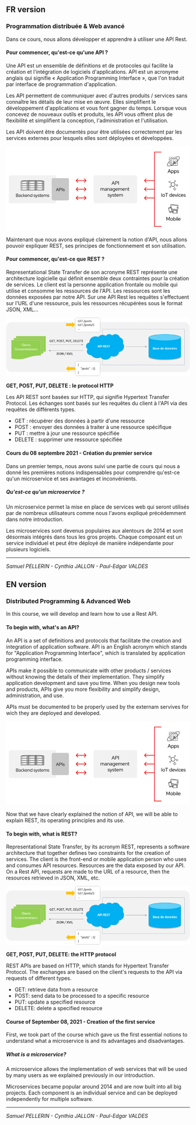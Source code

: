 ## FR version

### Programmation distribuée & Web avancé

Dans ce cours, nous allons développer et apprendre à utiliser une API Rest.

#### Pour commencer, qu'est-ce qu'une API ?

Une API est un ensemble de définitions et de protocoles qui facilite la création et l'intégration de logiciels d'applications. API est un acronyme anglais qui signifie « Application Programming Interface », que l'on traduit par interface de programmation d'application.

Les API permettent de communiquer avec d'autres produits / services sans connaître les détails de leur mise en œuvre. Elles simplifient le développement d'applications et vous font gagner du temps. Lorsque vous concevez de nouveaux outils et produits, les API vous offrent plus de flexibilité et simplifient la conception, l'administration et l'utilisation.

Les API doivent être documentés pour être utilisées correctement par les services externes pour lesquels elles sont déployées et développées.

![API](https://github.com/Paul-Edgar/Microservice/blob/main/Img/API.png?raw=true)

Maintenant que nous avons expliqué clairement la notion d'API, nous allons pouvoir expliquer REST, ses principes de fonctionnement et son utilisation.

#### Pour commencer, qu'est-ce que REST ?

Representational State Transfer de son acronyme REST représente une architecture logicielle qui définit ensemble deux contraintes pour la création de services. Le client est la personne application frontale ou mobile qui utilise et consomme les ressources de l'API. Les ressources sont les données exposées par notre API. Sur une API Rest les requêtes s'effectuent sur l'URL d'une ressource, puis les ressources récupérées sous le format JSON, XML...

![API Rest](https://github.com/Paul-Edgar/Microservice/blob/main/Img/api-rest-architecture.png?raw=true)

**GET, POST, PUT, DELETE : le protocol HTTP**

Les API REST sont basées sur HTTP, qui signifie Hypertext Transfer Protocol. Les échanges sont basés sur les requêtes du client à l'API via des requêtes de différents types.

- GET : récupérer des données à partir d'une ressource
- POST : envoyer des données à traiter à une ressource spécifique
- PUT : mettre à jour une ressource spécifiée
- DELETE : supprimer une ressource spécifiée


#### Cours du 08 septembre 2021 - Création du premier service

Dans un premier temps, nous avons suivi une partie de cours qui nous a donné les premières notions indispensables pour comprendre qu'est-ce qu'un microservice et ses avantages et inconvénients.

##### Qu'est-ce qu'un microservice ?

Un microservice permet la mise en place de services web qui seront utilisés par de nombreux utilisateurs comme nous l'avons expliqué précédemment dans notre introduction.

Les microservices sont devenus populaires aux alentours de 2014 et sont désormais intégrés dans tous les gros projets. 
Chaque composant est un service individuel et peut être déployé de manière indépendante pour plusieurs logiciels.


------------------------
*Samuel PELLERIN - Cynthia JALLON - Paul-Edgar VALDES*




## EN version

### Distributed Programming & Advanced Web

In this course, we will develop and learn how to use a Rest API.

#### To begin with, what's an API?

An API is a set of definitions and protocols that facilitate the creation and integration of application software. API is an English acronym which stands for "Application Programming Interface", which is translated by application programming interface.

APIs make it possible to communicate with other products / services without knowing the details of their implementation. They simplify application development and save you time. When you design new tools and products, APIs give you more flexibility and simplify design, administration, and use.

APIs must be documented to be properly used by the externam servives for wich they are deployed and developed.

![API](https://github.com/Paul-Edgar/Microservice/blob/main/Img/API.png?raw=true)

Now that we have clearly explained the notion of API, we will be able to explain REST, its operating principles and its use. 

#### To begin with, what is REST?

Representational State Transfer, by its acronym REST, represents a software architecture that together defines two constraints for the creation of services. The client is the front-end or mobile application person who uses and consumes API resources. Resources are the data exposed by our API. On a Rest API, requests are made to the URL of a resource, then the resources retrieved in JSON, XML, etc.

![API Rest](https://github.com/Paul-Edgar/Microservice/blob/main/Img/api-rest-architecture.png?raw=true)

**GET, POST, PUT, DELETE: the HTTP protocol**

REST APIs are based on HTTP, which stands for Hypertext Transfer Protocol. The exchanges are based on the client's requests to the API via requests of different types.

- GET: retrieve data from a resource
- POST: send data to be processed to a specific resource
- PUT: update a specified resource
- DELETE: delete a specified resource


#### Course of September 08, 2021 - Creation of the first service

First, we took part of the course which gave us the first essential notions to understand what a microservice is and its advantages and disadvantages.

##### What is a microservice?

A microservice allows the implementation of web services that will be used by many users as we explained previously in our introduction.

Microservices became popular around 2014 and are now built into all big projects.
Each component is an individual service and can be deployed independently for multiple software.

------------------------
*Samuel PELLERIN - Cynthia JALLON - Paul-Edgar VALDES*
